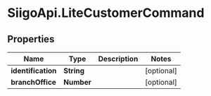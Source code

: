 # SiigoApi.LiteCustomerCommand

## Properties

Name | Type | Description | Notes
------------ | ------------- | ------------- | -------------
**identification** | **String** |  | [optional] 
**branchOffice** | **Number** |  | [optional] 


